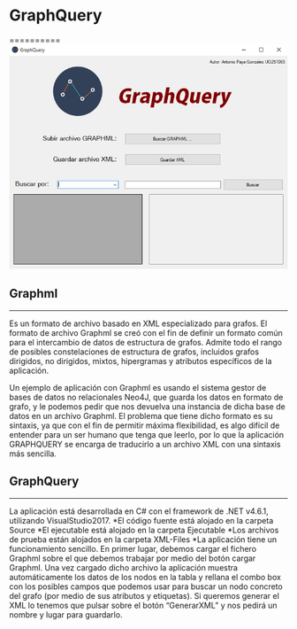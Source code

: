 # GraphQuery
==========
![imagen de la aplicacion](./demo.png)

## Graphml
--------------------
Es un formato de archivo basado en XML especializado para grafos. El formato de archivo Graphml se creó con el fin de definir un formato común para el intercambio de datos de estructura de grafos. Admite todo el rango de posibles constelaciones de estructura de grafos, incluidos grafos dirigidos, no dirigidos, mixtos, hipergramas y atributos específicos de la aplicación.

Un ejemplo de aplicación con Graphml es usando el sistema gestor de bases de datos no relacionales Neo4J, que guarda los datos en formato de grafo, y le podemos pedir que nos devuelva una instancia de dicha base de datos en un archivo Graphml.
El problema que tiene dicho formato es su sintaxis, ya que con el fin de permitir máxima flexibilidad, es algo difícil de entender para un ser humano que tenga que leerlo, por lo que la aplicación GRAPHQUERY se encarga de traducirlo a un archivo XML con una sintaxis más sencilla.

## GraphQuery
--------------------
La aplicación está desarrollada en C# con el framework de .NET v4.6.1, utilizando VisualStudio2017.
*El código fuente está alojado en la carpeta Source
*El ejecutable está alojado en la carpeta Ejecutable
*Los archivos de prueba están alojados en la carpeta XML-Files
*La aplicación tiene un funcionamiento sencillo. En primer lugar, debemos cargar el fichero Graphml sobre el que debemos trabajar por medio del botón cargar Graphml.
Una vez cargado dicho archivo la aplicación muestra automáticamente los datos de los nodos en la tabla y rellana el combo box con los posibles campos que podemos usar para buscar un nodo concreto del grafo (por medio de sus atributos y etiquetas).
Si queremos generar el XML lo tenemos que pulsar sobre el botón “GenerarXML” y nos pedirá un nombre y lugar para guardarlo.
